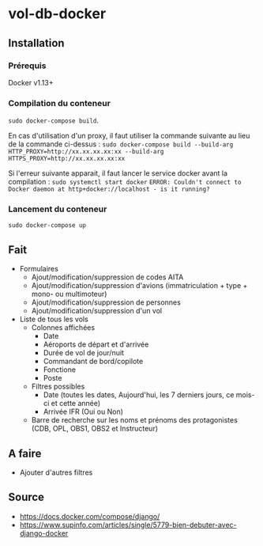 # vol-db-docker

## Installation

### Prérequis

Docker v1.13+

### Compilation du conteneur

`sudo docker-compose build`. 

En cas d'utilisation d'un proxy, il faut utiliser la commande suivante au lieu de la commande ci-dessus : 
`sudo docker-compose build --build-arg HTTP_PROXY=http://xx.xx.xx.xx:xx --build-arg HTTPS_PROXY=http://xx.xx.xx.xx:xx`

Si l'erreur suivante apparait, il faut lancer le service docker avant la compilation : `sudo systemctl start docker` 
`ERROR: Couldn't connect to Docker daemon at http+docker://localhost - is it running?` 

### Lancement du conteneur
`sudo docker-compose up`

## Fait

- Formulaires
    - Ajout/modification/suppression de codes AITA
    - Ajout/modification/suppression d'avions (immatriculation + type + mono- ou multimoteur)
    - Ajout/modification/suppression de personnes
    - Ajout/modification/suppression d'un vol
- Liste de tous les vols 
    - Colonnes affichées
        - Date
        - Aéroports de départ et d'arrivée
        - Durée de vol de jour/nuit
        - Commandant de bord/copilote
        - Fonctione
        - Poste
    - Filtres possibles
        - Date (toutes les dates, Aujourd'hui, les 7 derniers jours, ce mois-ci et cette année)
        - Arrivée IFR (Oui ou Non)
    - Barre de recherche sur les noms et prénoms des protagonistes (CDB, OPL, OBS1, OBS2 et Instructeur)

## A faire

- Ajouter d'autres filtres


## Source

- https://docs.docker.com/compose/django/ 
- https://www.supinfo.com/articles/single/5779-bien-debuter-avec-django-docker
